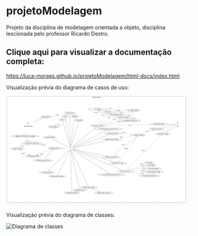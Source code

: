 # projetoModelagem
Projeto da disciplina de modelagem orientada a objeto, disciplina lescionada pelo professor Ricardo Destro.

## Clique aqui para visualizar a documentação completa:
https://luca-moraes.github.io/projetoModelagem/html-docs/index.html

Visualização prévia do diagrama de casos de uso:

![Diagrama de caso de uso](https://github.com/luca-moraes/projetoModelagem/blob/main/UseCaseDiagram1.png)

Visualização prévia do diagrama de classes:

![Diagrama de classes](https://github.com/luca-moraes/projetoModelagem/blob/main/ClassDiagram1.png)
